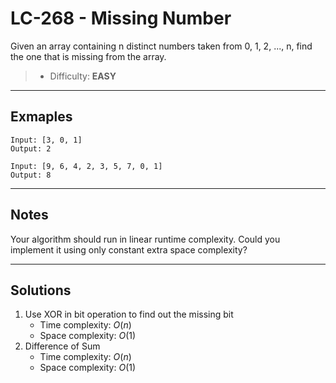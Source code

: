 # LC-268 - Missing Number

Given an array containing n distinct numbers taken from 0, 1, 2, ..., n, find the one that is missing from the array.

> * Difficulty: **EASY**

---
## Exmaples

```
Input: [3, 0, 1]
Output: 2
```

```
Input: [9, 6, 4, 2, 3, 5, 7, 0, 1]
Output: 8
```

---
## Notes

Your algorithm should run in linear runtime complexity. Could you implement it using only constant extra space complexity?

---
## Solutions

1. Use XOR in bit operation to find out the missing bit
    * Time complexity: $O(n)$
    * Space complexity: $O(1)$
2. Difference of Sum
    * Time complexity: $O(n)$
    * Space complexity: $O(1)$